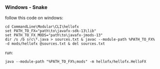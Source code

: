 ### Windows - Snake

follow this code on windows:

    cd CommandLine\Modular\CLI\hellofx
    set PATH_TO_FX="path\to\javafx-sdk-13\lib"
    set PATH_TO_FX_MODS="path\to\javafx-jmods-13"
    dir /s /b src\*.java > sources.txt & javac --module-path %PATH_TO_FX% -d mods/hellofx @sources.txt & del sources.txt

run:
    
    java --module-path "%PATH_TO_FX%;mods" -m hellofx/hellofx.HelloFX

